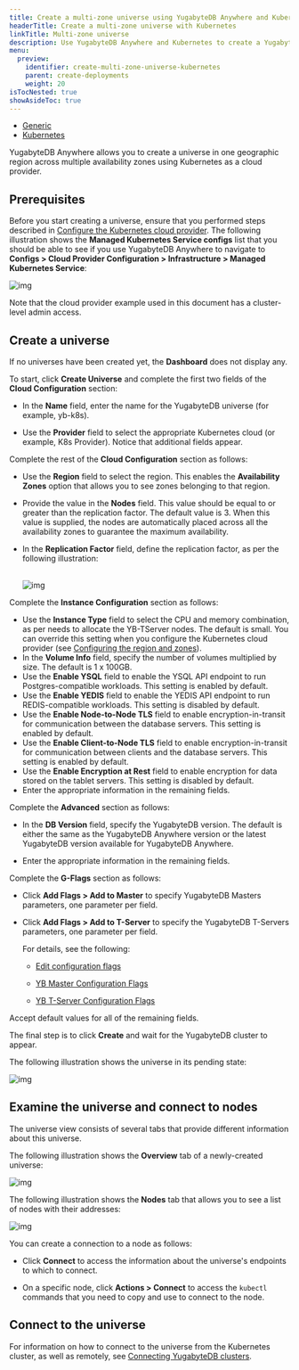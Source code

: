 ```yaml
---
title: Create a multi-zone universe using YugabyteDB Anywhere and Kubernetes
headerTitle: Create a multi-zone universe with Kubernetes
linkTitle: Multi-zone universe
description: Use YugabyteDB Anywhere and Kubernetes to create a YugabyteDB universe that spans multiple availability zones.
menu:
  preview:
    identifier: create-multi-zone-universe-kubernetes
    parent: create-deployments
    weight: 20
isTocNested: true
showAsideToc: true
---
```


  <ul class="nav nav-tabs-alt nav-tabs-yb">
<li>
    <a href="../create-universe-multi-zone/" class="nav-link">
      <i class="fas fa-building" aria-hidden="true"></i>
Generic</a>
  </li>

  <li>
    <a href="../create-universe-multi-zone-kubernetes/" class="nav-link active">
      <i class="fas fa-cubes" aria-hidden="true"></i>
      Kubernetes
    </a>
  </li>

</ul>

YugabyteDB Anywhere allows you to create a universe in one geographic region across multiple availability zones using Kubernetes as a cloud provider.

## Prerequisites

Before you start creating a universe, ensure that you performed steps described in [Configure the Kubernetes cloud provider](/preview/yugabyte-platform/configure-yugabyte-platform/set-up-cloud-provider/kubernetes/). The following illustration shows the **Managed Kubernetes Service configs** list that you should be able to see if you use YugabyteDB Anywhere to navigate to **Configs > Cloud Provider Configuration > Infrastructure > Managed Kubernetes Service**:

![img](/images/yb-platform/kubernetes-config1.png)

Note that the cloud provider example used in this document has a cluster-level admin access.

## Create a universe

If no universes have been created yet, the **Dashboard** does not display any.

To start, click **Create Universe** and complete the first two fields of the **Cloud Configuration** section:

- In the **Name** field, enter the name for the YugabyteDB universe (for example, yb-k8s).

- Use the **Provider** field to select the appropriate Kubernetes cloud (or example, K8s Provider). Notice that additional fields appear.


Complete the rest of the **Cloud Configuration** section as follows:

- Use the **Region** field to select the region. This enables the **Availability Zones** option that allows you to see zones belonging to that region.

- Provide the value in the **Nodes** field. This value should be equal to or greater than the replication factor. The default value is 3. When this value is supplied, the nodes are automatically placed across all the availability zones to guarantee the maximum availability.

- In the **Replication Factor** field, define the replication factor, as per the following illustration:<br><br>

  ![img](/images/yb-platform/kubernetes-config5.png)

Complete the **Instance Configuration** section as follows:

- Use the **Instance Type** field to select the CPU and memory combination, as per needs to allocate the YB-TServer nodes. The default is small. You can override this setting when you configure the Kubernetes cloud provider (see [Configuring the region and zones](/preview/yugabyte-platform/configure-yugabyte-platform/set-up-cloud-provider/kubernetes/#configure-the-region-and-zones)).
- In the **Volume Info** field, specify the number of volumes multiplied by size. The default is 1 x 100GB.
- Use the **Enable YSQL** field to enable the YSQL API endpoint to run Postgres-compatible workloads. This setting is enabled by default.
- Use the **Enable YEDIS** field to enable the YEDIS API endpoint to run REDIS-compatible workloads. This setting is disabled by default.
- Use the **Enable Node-to-Node TLS** field to enable encryption-in-transit for communication between the database servers. This setting is enabled by default.
- Use the **Enable Client-to-Node TLS** field to enable encryption-in-transit for communication between clients and the database servers. This setting is enabled by default.
- Use the **Enable Encryption at Rest** field to enable encryption for data stored on the tablet servers. This setting is disabled by default.
- Enter the appropriate information in the remaining fields.

Complete the **Advanced** section as follows:

- In the **DB Version** field, specify the YugabyteDB version. The default is either the same as the YugabyteDB Anywhere version or the latest YugabyteDB version available for YugabyteDB Anywhere.

- Enter the appropriate information in the remaining fields.


Complete the **G-Flags** section as follows:

- Click **Add Flags > Add to Master** to specify YugabyteDB Masters parameters, one parameter per field.

- Click **Add Flags > Add to T-Server** to specify the YugabyteDB T-Servers parameters, one parameter per field.

  For details, see the following:
  
  - [Edit configuration flags](/preview/yugabyte-platform/manage-deployments/edit-config-flags)
  
  - [YB Master Configuration Flags](/preview/reference/configuration/yb-master/#configuration-flags)
  
  - [YB T-Server Configuration Flags](/preview/reference/configuration/yb-tserver/#configuration-flags) 

Accept default values for all of the remaining fields.

The final step is to click **Create** and wait for the YugabyteDB cluster to appear.

The following illustration shows the universe in its pending state:

![img](/images/yb-platform/kubernetes-config10.png)

## Examine the universe and connect to nodes

The universe view consists of several tabs that provide different information about this universe.

The following illustration shows the **Overview** tab of a newly-created universe:

![img](/images/yb-platform/kubernetes-config11.png)

The following illustration shows the **Nodes** tab that allows you to see a list of nodes with their addresses:

![img](/images/yb-platform/kubernetes-config12.png)

You can create a connection to a node as follows:

- Click **Connect** to access the information about the universe's endpoints to which to connect.

- On a specific node, click **Actions > Connect** to access the `kubectl` commands that you need to copy and use to connect to the node.

## Connect to the universe

For information on how to connect to the universe from the Kubernetes cluster, as well as remotely, see [Connecting YugabyteDB clusters](/preview/deploy/kubernetes/clients/#connecting-tls-secured-yugabytedb-cluster-deployed-by-helm-charts).
